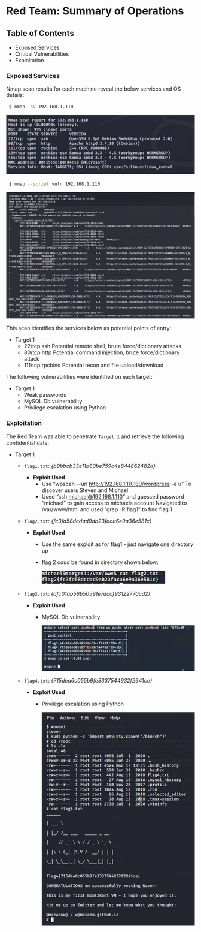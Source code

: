 # Red Team: Summary of Operations

## Table of Contents
- Exposed Services
- Critical Vulnerabilities
- Exploitation

### Exposed Services

Nmap scan results for each machine reveal the below services and OS details:

```bash
 $ nmap -sV 192.168.1.110
  ```
 ![nmap1](/Screenshots/Capture1.JPG)
 
```bash
 $ nmap --script vuln 192.168.1.110
  ```
  ![nmap1](/Screenshots/Vulnerabilities.JPG)

This scan identifies the services below as potential points of entry:
- Target 1
  - 22/tcp ssh Potential remote shell, brute force/dictionary attacks
  - 80/tcp http Potential command injection, brute force/dictionary attack
  - 111/tcp rpcbind Potential recon and file upload/download

The following vulnerabilities were identified on each target:
- Target 1
  - Weak passwords
  - MySQL Db vulnerability
  - Privilege escalation using Python

### Exploitation

The Red Team was able to penetrate `Target 1` and retrieve the following confidential data:
- Target 1
  - `flag1.txt`:  _{b9bbcb33e11b80be759c4e844862482d}_
    - **Exploit Used**
         - Use “wpscan --url http://192.168.1.110:80/wordpress -e u”
           To discover users Steven and Michael
         - Used “ssh michael@192.168.1.110” and guessed password “michael” to gain access to michaels account
           Navigated to /var/www/html and used “grep -R flag1” to find flag 1
  - `flag2.txt`: _{fc3fd58dcdad9ab23faca6e9a36e581c}_
    - **Exploit Used**
      - Use the same exploit as for flag1 - just navigate one directory up
      - flag 2 coud be found in directory shown below:
      
        ![Flag2](/Screenshots/Flag2.JPG)
        
  - `flag3.txt`: _{afc01ab56b50591e7dccf93122770cd2}_
    - **Exploit Used**
      - MySQL Db vulnerability

        ![Flag3](/Screenshots/Flag34_1.JPG)

  - `flag4.txt`: _{715dea6c055b9fe3337544932f2941ce}_
    - **Exploit Used**
      - Privilege escalation using Python

        ![Flag4](/Screenshots/flag4.JPG)
      

